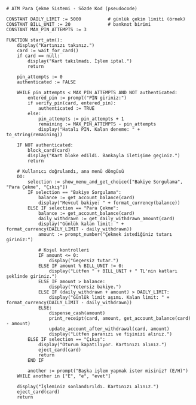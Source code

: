     # ATM Para Çekme Sistemi - Sözde Kod (pseudocode)
    
    CONSTANT DAILY_LIMIT := 5000          # günlük çekim limiti (örnek)
    CONSTANT BILL_UNIT := 20              # banknot birimi
    CONSTANT MAX_PIN_ATTEMPTS := 3
    
    FUNCTION start_atm():
        display("Kartınızı takınız.")
        card := wait_for_card()
        if card == null:
            display("Kart takılmadı. İşlem iptal.")
            return
    
        pin_attempts := 0
        authenticated := FALSE
    
        WHILE pin_attempts < MAX_PIN_ATTEMPTS AND NOT authenticated:
            entered_pin := prompt("PIN giriniz:")
            if verify_pin(card, entered_pin):
                authenticated := TRUE
            else:
                pin_attempts := pin_attempts + 1
                remaining := MAX_PIN_ATTEMPTS - pin_attempts
                display("Hatalı PIN. Kalan deneme: " + to_string(remaining))
    
        IF NOT authenticated:
            block_card(card)
            display("Kart bloke edildi. Bankayla iletişime geçiniz.")
            return
    
        # Kullanıcı doğrulandı, ana menü döngüsü
        DO:
            selection := show_menu_and_get_choice(["Bakiye Sorgulama", "Para Çekme", "Çıkış"])
            IF selection == "Bakiye Sorgulama":
                balance := get_account_balance(card)
                display("Mevcut bakiye: " + format_currency(balance))
            ELSE IF selection == "Para Çekme":
                balance := get_account_balance(card)
                daily_withdrawn := get_daily_withdrawn_amount(card)
                display("Günlük kalan limit: " + format_currency(DAILY_LIMIT - daily_withdrawn))
                amount := prompt_number("Çekmek istediğiniz tutarı giriniz:")
                
                # Koşul kontrolleri
                IF amount <= 0:
                    display("Geçersiz tutar.")
                ELSE IF amount % BILL_UNIT != 0:
                    display("Lütfen " + BILL_UNIT + " TL'nin katları şeklinde giriniz.")
                ELSE IF amount > balance:
                    display("Yetersiz bakiye.")
                ELSE IF (daily_withdrawn + amount) > DAILY_LIMIT:
                    display("Günlük limit aşımı. Kalan limit: " + format_currency(DAILY_LIMIT - daily_withdrawn))
                ELSE:
                    dispense_cash(amount)
                    print_receipt(card, amount, get_account_balance(card) - amount)
                    update_account_after_withdrawal(card, amount)
                    display("Lütfen paranızı ve fişinizi alınız.")
            ELSE IF selection == "Çıkış":
                display("Oturum kapatılıyor. Kartınızı alınız.")
                eject_card(card)
                return
            END IF
    
            another := prompt("Başka işlem yapmak ister misiniz? (E/H)")
        WHILE another in ["E", "e", "evet"]
    
        display("İşleminiz sonlandırıldı. Kartınızı alınız.")
        eject_card(card)
        return
